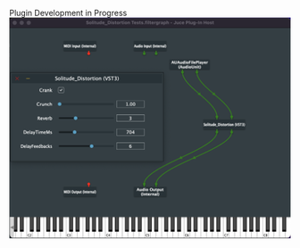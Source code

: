 Plugin Development in Progress
![Update 2](https://github.com/Shubhamsingh147/solitude/blob/main/solitude_distortion/Images/commit2.png)
